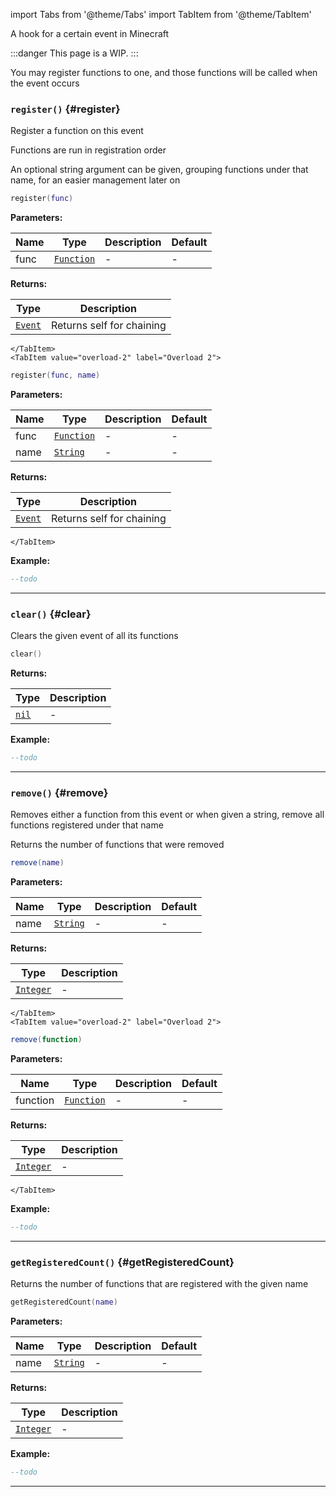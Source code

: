 import Tabs from '@theme/Tabs'
import TabItem from '@theme/TabItem'

A hook for a certain event in Minecraft

:::danger
This page is a WIP.
:::

You may register functions to one, and those functions will be called when the event occurs

### <code>register()</code> \{#register}

Register a function on this event

Functions are run in registration order

An optional string argument can be given, grouping functions under that name, for an easier management later on

<Tabs>
    <TabItem value="overload-1" label="Overload 1">

```lua
register(func)
```

**Parameters:**

| Name | Type                       | Description | Default |
| ---- | -------------------------- | ----------- | ------- |
| func | <code>[Function](#)</code> | -           | -       |

**Returns:**

| Type                                        | Description               |
| ------------------------------------------- | ------------------------- |
| <code>[Event](/globals/Events/Event)</code> | Returns self for chaining |

    </TabItem>
    <TabItem value="overload-2" label="Overload 2">

```lua
register(func, name)
```

**Parameters:**

| Name | Type                       | Description | Default |
| ---- | -------------------------- | ----------- | ------- |
| func | <code>[Function](#)</code> | -           | -       |
| name | <code>[String](#)</code>   | -           | -       |

**Returns:**

| Type                                        | Description               |
| ------------------------------------------- | ------------------------- |
| <code>[Event](/globals/Events/Event)</code> | Returns self for chaining |

    </TabItem>

</Tabs>

**Example:**

```lua
--todo
```

---

### <code>clear()</code> \{#clear}

Clears the given event of all its functions

```lua
clear()
```

**Returns:**

| Type                  | Description |
| --------------------- | ----------- |
| <code>[nil](#)</code> | -           |

**Example:**

```lua
--todo
```

---

### <code>remove()</code> \{#remove}

Removes either a function from this event or when given a string, remove all functions registered under that name

Returns the number of functions that were removed

<Tabs>
    <TabItem value="overload-1" label="Overload 1">

```lua
remove(name)
```

**Parameters:**

| Name | Type                     | Description | Default |
| ---- | ------------------------ | ----------- | ------- |
| name | <code>[String](#)</code> | -           | -       |

**Returns:**

| Type                      | Description |
| ------------------------- | ----------- |
| <code>[Integer](#)</code> | -           |

    </TabItem>
    <TabItem value="overload-2" label="Overload 2">

```lua
remove(function)
```

**Parameters:**

| Name     | Type                       | Description | Default |
| -------- | -------------------------- | ----------- | ------- |
| function | <code>[Function](#)</code> | -           | -       |

**Returns:**

| Type                      | Description |
| ------------------------- | ----------- |
| <code>[Integer](#)</code> | -           |

    </TabItem>

</Tabs>

**Example:**

```lua
--todo
```

---

### <code>getRegisteredCount()</code> \{#getRegisteredCount}

Returns the number of functions that are registered with the given name

```lua
getRegisteredCount(name)
```

**Parameters:**

| Name | Type                     | Description | Default |
| ---- | ------------------------ | ----------- | ------- |
| name | <code>[String](#)</code> | -           | -       |

**Returns:**

| Type                      | Description |
| ------------------------- | ----------- |
| <code>[Integer](#)</code> | -           |

**Example:**

```lua
--todo
```

---
